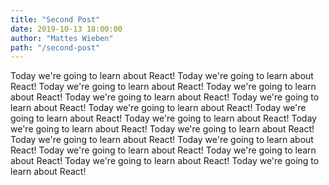```yaml
---
title: "Second Post"
date: 2019-10-13 18:00:00
author: "Mattes Wieben"
path: "/second-post"
---
```


Today we're going to learn about React! Today we're going to learn about React! Today we're going to learn about React! Today we're going to learn about React! Today we're going to learn about React! Today we're going to learn about React! Today we're going to learn about React! Today we're going to learn about React! Today we're going to learn about React! Today we're going to learn about React! Today we're going to learn about React! Today we're going to learn about React! Today we're going to learn about React! Today we're going to learn about React! Today we're going to learn about React! Today we're going to learn about React! Today we're going to learn about React!
